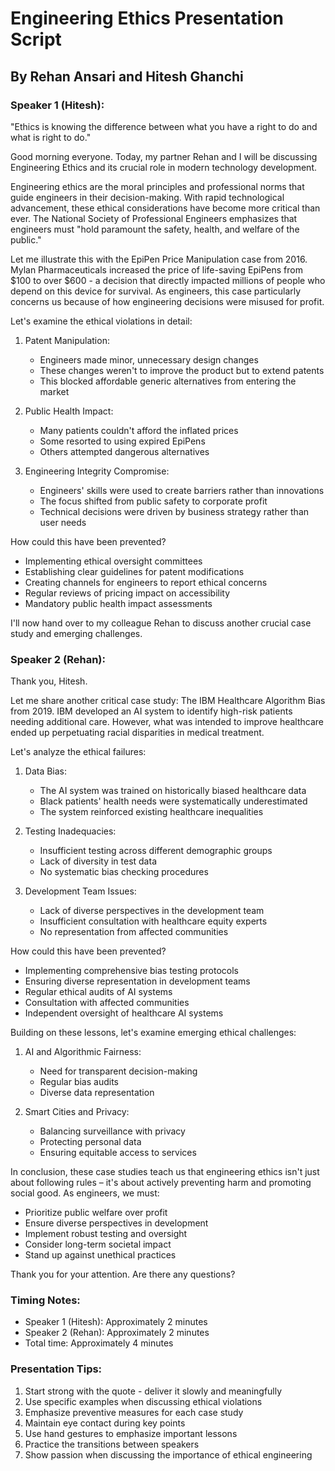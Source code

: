 # Engineering Ethics Presentation Script
## By Rehan Ansari and Hitesh Ghanchi

### Speaker 1 (Hitesh):
"Ethics is knowing the difference between what you have a right to do and what is right to do."

Good morning everyone. Today, my partner Rehan and I will be discussing Engineering Ethics and its crucial role in modern technology development.

Engineering ethics are the moral principles and professional norms that guide engineers in their decision-making. With rapid technological advancement, these ethical considerations have become more critical than ever. The National Society of Professional Engineers emphasizes that engineers must "hold paramount the safety, health, and welfare of the public."

Let me illustrate this with the EpiPen Price Manipulation case from 2016. Mylan Pharmaceuticals increased the price of life-saving EpiPens from $100 to over $600 - a decision that directly impacted millions of people who depend on this device for survival. As engineers, this case particularly concerns us because of how engineering decisions were misused for profit.

Let's examine the ethical violations in detail:
1. Patent Manipulation:
   - Engineers made minor, unnecessary design changes
   - These changes weren't to improve the product but to extend patents
   - This blocked affordable generic alternatives from entering the market

2. Public Health Impact:
   - Many patients couldn't afford the inflated prices
   - Some resorted to using expired EpiPens
   - Others attempted dangerous alternatives

3. Engineering Integrity Compromise:
   - Engineers' skills were used to create barriers rather than innovations
   - The focus shifted from public safety to corporate profit
   - Technical decisions were driven by business strategy rather than user needs

How could this have been prevented?
- Implementing ethical oversight committees
- Establishing clear guidelines for patent modifications
- Creating channels for engineers to report ethical concerns
- Regular reviews of pricing impact on accessibility
- Mandatory public health impact assessments

I'll now hand over to my colleague Rehan to discuss another crucial case study and emerging challenges.

### Speaker 2 (Rehan):
Thank you, Hitesh. 

Let me share another critical case study: The IBM Healthcare Algorithm Bias from 2019. IBM developed an AI system to identify high-risk patients needing additional care. However, what was intended to improve healthcare ended up perpetuating racial disparities in medical treatment.

Let's analyze the ethical failures:
1. Data Bias:
   - The AI system was trained on historically biased healthcare data
   - Black patients' health needs were systematically underestimated
   - The system reinforced existing healthcare inequalities

2. Testing Inadequacies:
   - Insufficient testing across different demographic groups
   - Lack of diversity in test data
   - No systematic bias checking procedures

3. Development Team Issues:
   - Lack of diverse perspectives in the development team
   - Insufficient consultation with healthcare equity experts
   - No representation from affected communities

How could this have been prevented?
- Implementing comprehensive bias testing protocols
- Ensuring diverse representation in development teams
- Regular ethical audits of AI systems
- Consultation with affected communities
- Independent oversight of healthcare AI systems

Building on these lessons, let's examine emerging ethical challenges:

1. AI and Algorithmic Fairness:
   - Need for transparent decision-making
   - Regular bias audits
   - Diverse data representation

2. Smart Cities and Privacy:
   - Balancing surveillance with privacy
   - Protecting personal data
   - Ensuring equitable access to services

In conclusion, these case studies teach us that engineering ethics isn't just about following rules – it's about actively preventing harm and promoting social good. As engineers, we must:
- Prioritize public welfare over profit
- Ensure diverse perspectives in development
- Implement robust testing and oversight
- Consider long-term societal impact
- Stand up against unethical practices

Thank you for your attention. Are there any questions?

### Timing Notes:
- Speaker 1 (Hitesh): Approximately 2 minutes
- Speaker 2 (Rehan): Approximately 2 minutes
- Total time: Approximately 4 minutes

### Presentation Tips:
1. Start strong with the quote - deliver it slowly and meaningfully
2. Use specific examples when discussing ethical violations
3. Emphasize preventive measures for each case study
4. Maintain eye contact during key points
5. Use hand gestures to emphasize important lessons
6. Practice the transitions between speakers
7. Show passion when discussing the importance of ethical engineering

